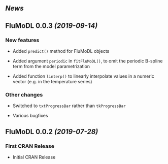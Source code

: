 ## *News*

## FluMoDL 0.0.3 _(2019-09-14)_

### New features

* Added `predict()` method for FluMoDL objects

* Added argument `periodic` in `fitFluMoDL()`, to omit the periodic B-spline 
  term from the model parametrization

* Added function `linterp()` to linearly interpolate values in a numeric 
  vector (e.g. in the temperature series)

### Other changes

* Switched to `txtProgressBar` rather than `tkProgressBar`

* Various bugfixes

## FluMoDL 0.0.2 _(2019-07-28)_

### First CRAN Release

* Initial CRAN Release

